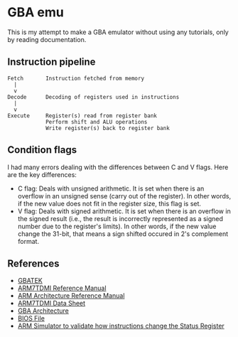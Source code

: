 # GBA emu
This is my attempt to make a GBA emulator without using any tutorials, only by reading documentation.

## Instruction pipeline
```
Fetch       Instruction fetched from memory
  |
  v
Decode      Decoding of registers used in instructions
  |
  v
Execute     Register(s) read from register bank
            Perform shift and ALU operations
            Write register(s) back to register bank
```

## Condition flags
I had many errors dealing with the differences between C and V flags. Here are the key differences:
- C flag: Deals with unsigned arithmetic. It is set when there is an overflow in an unsigned sense (carry out of the register). In other words, if the new value does not fit in the register size, this flag is set.
- V flag: Deals with signed arithmetic. It is set when there is an overflow in the signed result (i.e., the result is incorrectly represented as a signed number due to the register's limits). In other words, if the new value change the 31-bit, that means a sign shifted occured in 2's complement format.

## References
- [GBATEK](https://problemkaputt.de/gbatek.htm)
- [ARM7TDMI Reference Manual](https://ww1.microchip.com/downloads/en/DeviceDoc/DDI0029G_7TDMI_R3_trm.pdf)
- [ARM Architecture Reference Manual](https://www.intel.com/programmable/technical-pdfs/654202.pdf)
- [ARM7TDMI Data Sheet](https://www.dwedit.org/files/ARM7TDMI.pdf)
- [GBA Architecture](https://www.copetti.org/writings/consoles/game-boy-advance/)
- [BIOS File](https://archive.org/details/gba_bios_202206)
- [ARM Simulator to validate how instructions change the Status Register](https://cpulator.01xz.net/?sys=arm)
